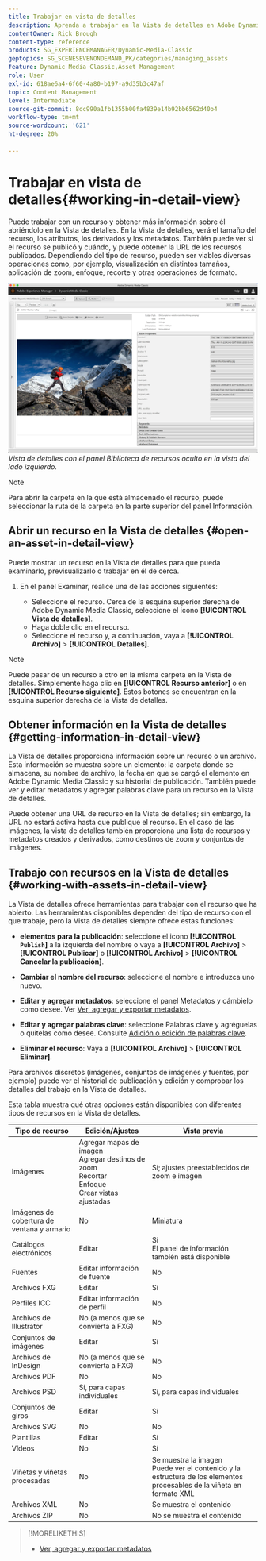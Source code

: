 ```yaml
---
title: Trabajar en vista de detalles
description: Aprenda a trabajar en la Vista de detalles en Adobe Dynamic Media Classic.
contentOwner: Rick Brough
content-type: reference
products: SG_EXPERIENCEMANAGER/Dynamic-Media-Classic
geptopics: SG_SCENESEVENONDEMAND_PK/categories/managing_assets
feature: Dynamic Media Classic,Asset Management
role: User
exl-id: 618ae6a4-6f60-4a80-b197-a9d35b3c47af
topic: Content Management
level: Intermediate
source-git-commit: 8dc990a1fb1355b00fa4839e14b92bb6562d40b4
workflow-type: tm+mt
source-wordcount: '621'
ht-degree: 20%

---
```


# Trabajar en vista de detalles{#working-in-detail-view}

Puede trabajar con un recurso y obtener más información sobre él abriéndolo en la Vista de detalles. En la Vista de detalles, verá el tamaño del recurso, los atributos, los derivados y los metadatos. También puede ver si el recurso se publicó y cuándo, y puede obtener la URL de los recursos publicados. Dependiendo del tipo de recurso, pueden ser viables diversas operaciones como, por ejemplo, visualización en distintos tamaños, aplicación de zoom, enfoque, recorte y otras operaciones de formato.

<!-- 

Comment Type: remark
Last Modified By: Rick Brough (rbrough@adobe.com)
Last Modified Date: 2018-06-14T13:52:46.623-0400

<p>as_detail_view_popup.png found in Downloads on local in folder "scene7-images"</p>

 -->

![Vista de detalles](/help/using/assets/image_0.img.png)
*Vista de detalles con el panel Biblioteca de recursos oculto en la vista del lado izquierdo.*

>[!NOTE]
>
>Para abrir la carpeta en la que está almacenado el recurso, puede seleccionar la ruta de la carpeta en la parte superior del panel Información.

## Abrir un recurso en la Vista de detalles {#open-an-asset-in-detail-view}

Puede mostrar un recurso en la Vista de detalles para que pueda examinarlo, previsualizarlo o trabajar en él de cerca.

1. En el panel Examinar, realice una de las acciones siguientes:

   * Seleccione el recurso. Cerca de la esquina superior derecha de Adobe Dynamic Media Classic, seleccione el icono **[!UICONTROL Vista de detalles]**.
   * Haga doble clic en el recurso.
   * Seleccione el recurso y, a continuación, vaya a **[!UICONTROL Archivo]** > **[!UICONTROL Detalles]**.

>[!NOTE]
>
>Puede pasar de un recurso a otro en la misma carpeta en la Vista de detalles. Simplemente haga clic en **[!UICONTROL Recurso anterior]** o en **[!UICONTROL Recurso siguiente]**. Estos botones se encuentran en la esquina superior derecha de la Vista de detalles.

## Obtener información en la Vista de detalles {#getting-information-in-detail-view}

La Vista de detalles proporciona información sobre un recurso o un archivo. Esta información se muestra sobre un elemento: la carpeta donde se almacena, su nombre de archivo, la fecha en que se cargó el elemento en Adobe Dynamic Media Classic y su historial de publicación. También puede ver y editar metadatos y agregar palabras clave para un recurso en la Vista de detalles.

Puede obtener una URL de recurso en la Vista de detalles; sin embargo, la URL no estará activa hasta que publique el recurso. En el caso de las imágenes, la vista de detalles también proporciona una lista de recursos y metadatos creados y derivados, como destinos de zoom y conjuntos de imágenes.

## Trabajo con recursos en la Vista de detalles {#working-with-assets-in-detail-view}

La Vista de detalles ofrece herramientas para trabajar con el recurso que ha abierto. Las herramientas disponibles dependen del tipo de recurso con el que trabaje, pero la Vista de detalles siempre ofrece estas funciones:

* **elementos para la publicación**: seleccione el icono **[!UICONTROL `Publish`]** a la izquierda del nombre o vaya a **[!UICONTROL Archivo]** > **[!UICONTROL Publicar]** o **[!UICONTROL Archivo]** > **[!UICONTROL Cancelar la publicación]**.

* **Cambiar el nombre del recurso**: seleccione el nombre e introduzca uno nuevo.

* **Editar y agregar metadatos**: seleccione el panel Metadatos y cámbielo como desee. Ver [Ver, agregar y exportar metadatos](/help/using/viewing-adding-exporting-metadata.md).

* **Editar y agregar palabras clave**: seleccione Palabras clave y agréguelas o quítelas como desee. Consulte [Adición o edición de palabras clave](/help/using/viewing-adding-exporting-metadata.md).

* **Eliminar el recurso**: Vaya a **[!UICONTROL Archivo]** > **[!UICONTROL Eliminar]**.

Para archivos discretos (imágenes, conjuntos de imágenes y fuentes, por ejemplo) puede ver el historial de publicación y edición y comprobar los detalles del trabajo en la Vista de detalles.

Esta tabla muestra qué otras opciones están disponibles con diferentes tipos de recursos en la Vista de detalles.

| Tipo de recurso | Edición/Ajustes | Vista previa |
| --- | --- | --- |
| Imágenes | Agregar mapas de imagen<br>Agregar destinos de zoom<br>Recortar<br>Enfoque<br>Crear vistas ajustadas | Sí; ajustes preestablecidos de zoom e imagen |
| Imágenes de cobertura de ventana y armario | No | Miniatura |
| Catálogos electrónicos | Editar | Sí<br>El panel de información también está disponible |
| Fuentes | Editar información de fuente | No |
| Archivos FXG | Editar | Sí |
| Perfiles ICC | Editar información de perfil | No |
| Archivos de Illustrator | No (a menos que se convierta a FXG) | No |
| Conjuntos de imágenes | Editar | Sí |
| Archivos de InDesign | No (a menos que se convierta a FXG) | No |
| Archivos PDF | No | No |
| Archivos PSD | Sí, para capas individuales | Sí, para capas individuales |
| Conjuntos de giros | Editar | Sí |
| Archivos SVG | No | No |
| Plantillas | Editar | Sí |
| Vídeos | No | Sí |
| Viñetas y viñetas procesadas | No | Se muestra la imagen<br>Puede ver el contenido y la estructura de los elementos procesables de la viñeta en formato XML |
| Archivos XML | No | Se muestra el contenido |
| Archivos ZIP | No | No se muestra el contenido |

>[!MORELIKETHIS]
>
>* [Ver, agregar y exportar metadatos](viewing-adding-exporting-metadata.md#viewing_adding_and_exporting_metadata)
